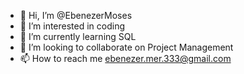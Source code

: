 - 👋 Hi, I’m @EbenezerMoses
- 👀 I’m interested in coding
- 🌱 I’m currently learning SQL
- 💞️ I’m looking to collaborate on Project Management
- 📫 How to reach me ebenezer.mer.333@gmail.com

<!---
EbenezerMoses/EbenezerMoses is a ✨ special ✨ repository because its `README.md` (this file) appears on your GitHub profile.
You can click the Preview link to take a look at your changes.
--->
